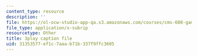 ```yaml
---
content_type: resource
description: ''
file: https://ol-ocw-studio-app-qa.s3.amazonaws.com/courses/cms-608-game-design-spring-2014/31353577ef1c7aaab71b337f9ffc3605_1506699.srt
file_type: application/x-subrip
resourcetype: Other
title: 3play caption file
uid: 31353577-ef1c-7aaa-b71b-337f9ffc3605
---
```

